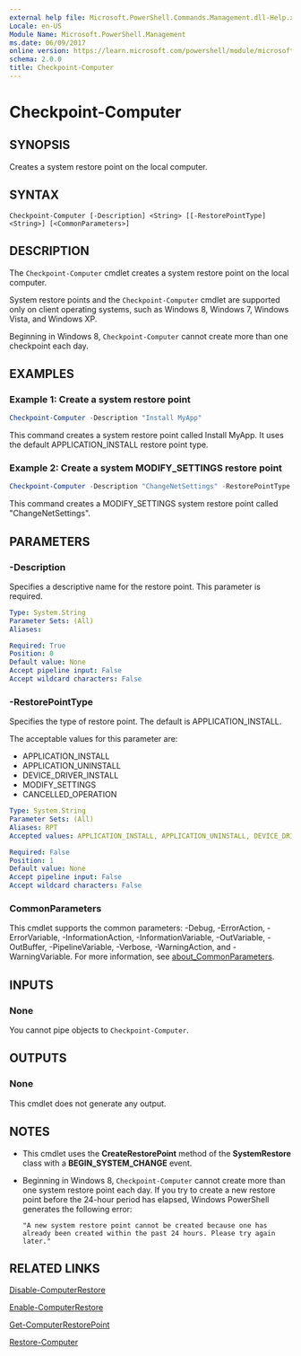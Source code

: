 ```yaml
---
external help file: Microsoft.PowerShell.Commands.Management.dll-Help.xml
Locale: en-US
Module Name: Microsoft.PowerShell.Management
ms.date: 06/09/2017
online version: https://learn.microsoft.com/powershell/module/microsoft.powershell.management/checkpoint-computer?view=powershell-5.1&WT.mc_id=ps-gethelp
schema: 2.0.0
title: Checkpoint-Computer
---
```

# Checkpoint-Computer

## SYNOPSIS
Creates a system restore point on the local computer.

## SYNTAX

```
Checkpoint-Computer [-Description] <String> [[-RestorePointType] <String>] [<CommonParameters>]
```

## DESCRIPTION

The `Checkpoint-Computer` cmdlet creates a system restore point on the local computer.

System restore points and the `Checkpoint-Computer` cmdlet are supported only on client operating systems, such as Windows 8, Windows 7, Windows Vista, and Windows XP.

Beginning in Windows 8, `Checkpoint-Computer` cannot create more than one checkpoint each day.

## EXAMPLES

### Example 1: Create a system restore point

```powershell
Checkpoint-Computer -Description "Install MyApp"
```

This command creates a system restore point called Install MyApp.
It uses the default APPLICATION_INSTALL restore point type.

### Example 2: Create a system MODIFY_SETTINGS restore point

```powershell
Checkpoint-Computer -Description "ChangeNetSettings" -RestorePointType MODIFY_SETTINGS
```

This command creates a MODIFY_SETTINGS system restore point called "ChangeNetSettings".

## PARAMETERS

### -Description

Specifies a descriptive name for the restore point.
This parameter is required.

```yaml
Type: System.String
Parameter Sets: (All)
Aliases:

Required: True
Position: 0
Default value: None
Accept pipeline input: False
Accept wildcard characters: False
```

### -RestorePointType

Specifies the type of restore point.
The default is APPLICATION_INSTALL.

The acceptable values for this parameter are:

- APPLICATION_INSTALL
- APPLICATION_UNINSTALL
- DEVICE_DRIVER_INSTALL
- MODIFY_SETTINGS
- CANCELLED_OPERATION

```yaml
Type: System.String
Parameter Sets: (All)
Aliases: RPT
Accepted values: APPLICATION_INSTALL, APPLICATION_UNINSTALL, DEVICE_DRIVER_INSTALL, MODIFY_SETTINGS, CANCELLED_OPERATION

Required: False
Position: 1
Default value: None
Accept pipeline input: False
Accept wildcard characters: False
```

### CommonParameters

This cmdlet supports the common parameters: -Debug, -ErrorAction, -ErrorVariable, -InformationAction, -InformationVariable, -OutVariable, -OutBuffer, -PipelineVariable, -Verbose, -WarningAction, and -WarningVariable. For more information, see [about_CommonParameters](../Microsoft.PowerShell.Core/About/about_CommonParameters.md).

## INPUTS

### None

You cannot pipe objects to `Checkpoint-Computer`.

## OUTPUTS

### None

This cmdlet does not generate any output.

## NOTES

- This cmdlet uses the **CreateRestorePoint** method of the **SystemRestore** class with a **BEGIN_SYSTEM_CHANGE** event.
- Beginning in Windows 8, `Checkpoint-Computer` cannot create more than one system restore point each day. If you try to create a new restore point before the 24-hour period has elapsed, Windows PowerShell generates the following error:

  `"A new system restore point cannot be created because one has already been created within the past 24 hours.
  Please try again later."`

## RELATED LINKS

[Disable-ComputerRestore](Disable-ComputerRestore.md)

[Enable-ComputerRestore](Enable-ComputerRestore.md)

[Get-ComputerRestorePoint](Get-ComputerRestorePoint.md)

[Restore-Computer](Restore-Computer.md)
